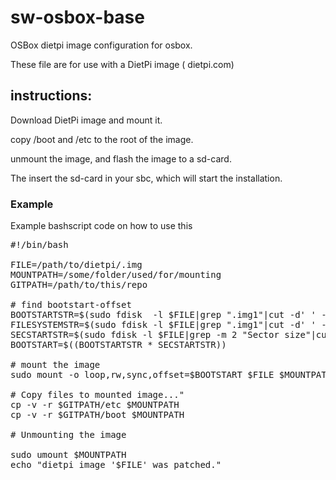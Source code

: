 # sw-osbox-base

OSBox dietpi image configuration for osbox.

These file are for use with a DietPi image ( dietpi.com)

## instructions: 

Download DietPi image and mount it.
 
copy  /boot  and /etc to the root of the image.

unmount the image, and flash the image to a sd-card.

The insert the sd-card in your sbc, which will start the installation.



### Example 
Example bashscript code on how to use this 

<pre>
#!/bin/bash

FILE=/path/to/dietpi/.img
MOUNTPATH=/some/folder/used/for/mounting
GITPATH=/path/to/this/repo

# find bootstart-offset
BOOTSTARTSTR=$(sudo fdisk  -l $FILE|grep ".img1"|cut -d' ' -f 8)
FILESYSTEMSTR=$(sudo fdisk -l $FILE|grep ".img1"|cut -d' ' -f 14)
SECSTARTSTR=$(sudo fdisk -l $FILE|grep -m 2 "Sector size"|cut -d' ' -f 4)
BOOTSTART=$((BOOTSTARTSTR * SECSTARTSTR))

# mount the image
sudo mount -o loop,rw,sync,offset=$BOOTSTART $FILE $MOUNTPATH

# Copy files to mounted image..."
cp -v -r $GITPATH/etc $MOUNTPATH
cp -v -r $GITPATH/boot $MOUNTPATH

# Unmounting the image

sudo umount $MOUNTPATH
echo "dietpi image '$FILE' was patched."

</pre>

